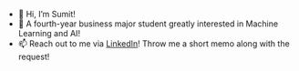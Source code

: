 - 👋 Hi, I’m Sumit! 
- 👀 A fourth-year business major student greatly interested in Machine Learning and AI! 
- 📫 Reach out to me via [LinkedIn](https://www.linkedin.com/in/sumit-pokharel/)! Throw me a short memo along with the request!

<!---
psumitcode/psumitcode is a ✨ special ✨ repository because its `README.md` (this file) appears on your GitHub profile.
You can click the Preview link to take a look at your changes.
--->
